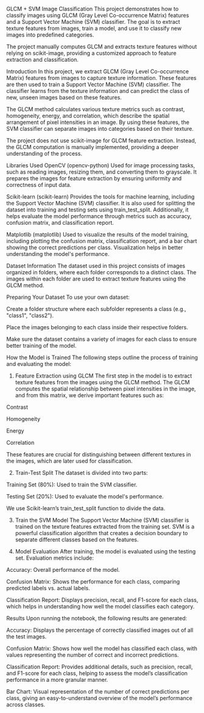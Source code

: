 GLCM + SVM Image Classification
This project demonstrates how to classify images using GLCM (Gray Level Co-occurrence Matrix) features and a Support Vector Machine (SVM) classifier. The goal is to extract texture features from images, train a model, and use it to classify new images into predefined categories.

The project manually computes GLCM and extracts texture features without relying on scikit-image, providing a customized approach to feature extraction and classification.

Introduction
In this project, we extract GLCM (Gray Level Co-occurrence Matrix) features from images to capture texture information. These features are then used to train a Support Vector Machine (SVM) classifier. The classifier learns from the texture information and can predict the class of new, unseen images based on these features.

The GLCM method calculates various texture metrics such as contrast, homogeneity, energy, and correlation, which describe the spatial arrangement of pixel intensities in an image. By using these features, the SVM classifier can separate images into categories based on their texture.

The project does not use scikit-image for GLCM feature extraction. Instead, the GLCM computation is manually implemented, providing a deeper understanding of the process.

Libraries Used
OpenCV (opencv-python)
Used for image processing tasks, such as reading images, resizing them, and converting them to grayscale. It prepares the images for feature extraction by ensuring uniformity and correctness of input data.

Scikit-learn (scikit-learn)
Provides the tools for machine learning, including the Support Vector Machine (SVM) classifier. It is also used for splitting the dataset into training and testing sets using train_test_split. Additionally, it helps evaluate the model performance through metrics such as accuracy, confusion matrix, and classification report.

Matplotlib (matplotlib)
Used to visualize the results of the model training, including plotting the confusion matrix, classification report, and a bar chart showing the correct predictions per class. Visualization helps in better understanding the model's performance.

Dataset Information
The dataset used in this project consists of images organized in folders, where each folder corresponds to a distinct class. The images within each folder are used to extract texture features using the GLCM method.

Preparing Your Dataset
To use your own dataset:

Create a folder structure where each subfolder represents a class (e.g., "class1", "class2").

Place the images belonging to each class inside their respective folders.

Make sure the dataset contains a variety of images for each class to ensure better training of the model.

How the Model is Trained
The following steps outline the process of training and evaluating the model:

1. Feature Extraction using GLCM
The first step in the model is to extract texture features from the images using the GLCM method. The GLCM computes the spatial relationship between pixel intensities in the image, and from this matrix, we derive important features such as:

Contrast

Homogeneity

Energy

Correlation

These features are crucial for distinguishing between different textures in the images, which are later used for classification.

2. Train-Test Split
The dataset is divided into two parts:

Training Set (80%): Used to train the SVM classifier.

Testing Set (20%): Used to evaluate the model's performance.

We use Scikit-learn’s train_test_split function to divide the data.

3. Train the SVM Model
The Support Vector Machine (SVM) classifier is trained on the texture features extracted from the training set. SVM is a powerful classification algorithm that creates a decision boundary to separate different classes based on the features.

4. Model Evaluation
After training, the model is evaluated using the testing set. Evaluation metrics include:

Accuracy: Overall performance of the model.

Confusion Matrix: Shows the performance for each class, comparing predicted labels vs. actual labels.

Classification Report: Displays precision, recall, and F1-score for each class, which helps in understanding how well the model classifies each category.

Results
Upon running the notebook, the following results are generated:

Accuracy: Displays the percentage of correctly classified images out of all the test images.

Confusion Matrix: Shows how well the model has classified each class, with values representing the number of correct and incorrect predictions.

Classification Report: Provides additional details, such as precision, recall, and F1-score for each class, helping to assess the model’s classification performance in a more granular manner.

Bar Chart: Visual representation of the number of correct predictions per class, giving an easy-to-understand overview of the model’s performance across classes.

